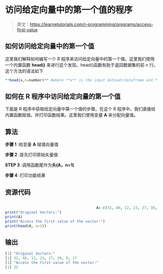 # 访问给定向量中的第一个值的程序

> 原文：<https://learnetutorials.com/r-programming/programs/access-first-value>

## 如何访问给定向量中的第一个值

这里我们解释如何编写一个 R 程序来访问给定向量中的第一个值。这里我们使用一个内置函数 **head()** 来进行这个发现。head()函数有助于返回数据集的前 n 行。这个方法的语法如下

```r
**head(x,n=number)** #where **x** is the input dataset/dataframe and **n** is the number of rows that the function should display. 

```

## 如何在 R 程序中访问给定向量的第一个值

下面是 R 程序中获取给定向量中第一个值的步骤。在这个 R 程序中，我们直接给内置函数赋值。并打印函数结果。这里我们使用变量 **A** 来分配向量值。

## 算法

**步骤 1** :给变量 **A** 赋值向量值

**步骤 2** :首先打印原始矢量值

**STEP 3** :调用函数尾作为**头(A，n=1)**

**步骤 4** :打印功能结果

## 资源代码

```r

                                          A= c(32, 40, 12, 23, 27, 38, 9, 17)
print("Original Vectors:")
print(A)
print("Access the first value of the vector:")
print(head(A, n=1))

```

## 输出

```r
[1] "Original Vectors:"
[1] 32, 40, 12, 23, 27, 38, 9, 17
[1] "Access the first value of the vector:"
[1] 32
```